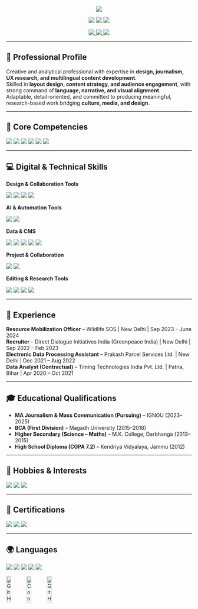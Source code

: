 <!-- ================= HEADER ================= -->
<p align="center">
<img src="https://img.shields.io/badge/VIKRANT%20KR.%20CHOUDHARY-800020?style=for-the-badge&logo=github&logoColor=white"/>
</p>

<p align="center">
<img src="https://img.shields.io/badge/Design-FF4136?style=for-the-badge&logo=adobecreativecloud&logoColor=white"/>
<img src="https://img.shields.io/badge/Research-0074D9?style=for-the-badge&logo=academia&logoColor=white"/>
<img src="https://img.shields.io/badge/Editorial-FF9800?style=for-the-badge&logo=bookstack&logoColor=white"/>
</p>

<p align="center">
<a href="mailto:ugneyvikrant@gmail.com">
<img src="https://img.shields.io/badge/Email-ugneyvikrant%40gmail.com-D14836?style=for-the-badge&logo=gmail&logoColor=white"/>
</a>
<a href="https://www.linkedin.com/in/ugneyvikrant">
<img src="https://img.shields.io/badge/LinkedIn-0077B5?style=for-the-badge&logo=linkedin&logoColor=white"/>
</a>
<a href="http://www.ugney.in">
<img src="https://img.shields.io/badge/Website-www.ugney.in-FF5722?style=for-the-badge&logo=Google-chrome&logoColor=white"/>
</a>
</p>

---

## 📌 Professional Profile
Creative and analytical professional with expertise in **design, journalism, UX research, and multilingual content development**.  
Skilled in **layout design, content strategy, and audience engagement**, with strong command of **language, narrative, and visual alignment**.  
Adaptable, detail-oriented, and committed to producing meaningful, research-based work bridging **culture, media, and design**.  

---

## 🔑 Core Competencies
<p>
<img src="https://img.shields.io/badge/UX_Research-9C27B0?style=for-the-badge&logo=uxdesign&logoColor=white"/>
<img src="https://img.shields.io/badge/Editorial_Strategy-3F51B5?style=for-the-badge&logo=markdown&logoColor=white"/>
<img src="https://img.shields.io/badge/Cultural_Studies-009688?style=for-the-badge&logo=academia&logoColor=white"/>
<img src="https://img.shields.io/badge/Data_Analysis-4CAF50?style=for-the-badge&logo=databricks&logoColor=white"/>
<img src="https://img.shields.io/badge/Digital_Media-2196F3?style=for-the-badge&logo=google&logoColor=white"/>
<img src="https://img.shields.io/badge/Linguistic_Competence-FF9800?style=for-the-badge&logo=translate&logoColor=white"/>
</p>

---

## 💻 Digital & Technical Skills

**Design & Collaboration Tools**  
<p>
<img src="https://img.shields.io/badge/Figma-F24E1E?style=for-the-badge&logo=figma&logoColor=white"/>
<img src="https://img.shields.io/badge/Canva-10C6F8?style=for-the-badge&logo=canva&logoColor=white"/>
<img src="https://img.shields.io/badge/MS_Office-0078D6?style=for-the-badge&logo=microsoftoffice&logoColor=white"/>
<img src="https://img.shields.io/badge/Google_Workspace-4285F4?style=for-the-badge&logo=google&logoColor=white"/>
</p>

**AI & Automation Tools**  
<p>
<img src="https://img.shields.io/badge/ChatGPT-12B886?style=for-the-badge&logo=openai&logoColor=white"/>
<img src="https://img.shields.io/badge/AI_Tools-FFAA00?style=for-the-badge"/>
</p>

**Data & CMS**  
<p>
<img src="https://img.shields.io/badge/Excel-217346?style=for-the-badge&logo=microsoftexcel&logoColor=white"/>
<img src="https://img.shields.io/badge/Google_Sheets-34A853?style=for-the-badge&logo=googlesheets&logoColor=white"/>
<img src="https://img.shields.io/badge/WordPress-21759B?style=for-the-badge&logo=wordpress&logoColor=white"/>
<img src="https://img.shields.io/badge/Medium-00AB6C?style=for-the-badge&logo=medium&logoColor=white"/>
<img src="https://img.shields.io/badge/Vocal-FF6F61?style=for-the-badge"/>
</p>

**Project & Collaboration**  
<p>
<img src="https://img.shields.io/badge/Trello-0079BF?style=for-the-badge&logo=trello&logoColor=white"/>
<img src="https://img.shields.io/badge/Jira-0052CC?style=for-the-badge&logo=jira&logoColor=white"/>
</p>

**Editing & Research Tools**  
<p>
<img src="https://img.shields.io/badge/Google_Docs-4285F4?style=for-the-badge&logo=googledocs&logoColor=white"/>
<img src="https://img.shields.io/badge/MS_Word-2B579A?style=for-the-badge&logo=microsoftword&logoColor=white"/>
<img src="https://img.shields.io/badge/Grammarly-15C39A?style=for-the-badge&logo=grammarly&logoColor=white"/>
<img src="https://img.shields.io/badge/Google_Scholar-4285F4?style=for-the-badge&logo=googlescholar&logoColor=white"/>
</p>

---

## 🏢 Experience

**Resource Mobilization Officer** – Wildlife SOS | New Delhi | Sep 2023 – June 2024  
**Recruiter** – Direct Dialogue Initiatives India (Greenpeace India) | New Delhi | Sep 2022 – Feb 2023  
**Electronic Data Processing Assistant** – Prakash Parcel Services Ltd. | New Delhi | Dec 2021 – Aug 2022  
**Data Analyst (Contractual)** – Timing Technologies India Pvt. Ltd. | Patna, Bihar | Apr 2020 – Oct 2021  

---

## 🎓 Educational Qualifications

- **MA Journalism & Mass Communication (Pursuing)** – IGNOU (2023–2025)  
- **BCA (First Division)** – Magadh University (2015–2018)  
- **Higher Secondary (Science – Maths)** – M.K. College, Darbhanga (2013–2015)  
- **High School Diploma (CGPA 7.2)** – Kendriya Vidyalaya, Jammu (2012)  

---

## 🎨 Hobbies & Interests
<p>
<img src="https://img.shields.io/badge/Design_&_Innovation-FF5722?style=for-the-badge&logo=adobe&logoColor=white"/>
<img src="https://img.shields.io/badge/Cultural_Exploration-3F51B5?style=for-the-badge&logo=googlemaps&logoColor=white"/>
<img src="https://img.shields.io/badge/Social_Impact-4CAF50?style=for-the-badge&logo=leaflet&logoColor=white"/>
</p>

---

## 📜 Certifications
<p>
<img src="https://img.shields.io/badge/Google_UX_Design-4285F4?style=for-the-badge&logo=google&logoColor=white"/>
<img src="https://img.shields.io/badge/Google_AI_Essentials-FFAA00?style=for-the-badge&logo=google&logoColor=white"/>
<img src="https://img.shields.io/badge/Human_Rights_Course-8BC34A?style=for-the-badge&logo=unitednations&logoColor=white"/>
</p>

---

## 🌍 Languages
<p>
<img src="https://img.shields.io/badge/English-Fluent-000000?style=for-the-badge&logo=english&logoColor=white"/>
<img src="https://img.shields.io/badge/Hindi-Fluent-FF9933?style=for-the-badge&logo=hindustan&logoColor=white"/>
<img src="https://img.shields.io/badge/Maithili-Native-800000?style=for-the-badge&logo=language&logoColor=white"/>
<img src="https://img.shields.io/badge/Bengali-Fluent-008000?style=for-the-badge&logo=language&logoColor=white"/>
<img src="https://img.shields.io/badge/Deutsch-Beginner-4285F4?style=for-the-badge&logo=language&logoColor=white"/>
  
<div style="display: flex; flex-direction: row; gap: 5px; overflow-x: auto;">

  <div style="width: 50px;">
    <img src="https://github-readme-stats.vercel.app/api?username=vixcdry&show_icons=true&theme=radical&hide_border=true" alt="GitHub Stats" style="width:50%;"/>
  </div>

  <div style="width: 50px;">
    <img src="https://github-readme-stats.vercel.app/api?username=vixcdry&show_icons=false&theme=radical&count_private=true&hide_border=true&include_all_commits=true&hide_title=false" alt="Contribution Graph" style="width:50%;"/>
  </div>

  <div style="width: 50px;">
    <img src="https://github-readme-streak-stats.herokuapp.com/?user=vixcdry&theme=radical&hide_border=true" alt="GitHub Streak Stats" style="width:50%;"/>
  </div>
</div>

